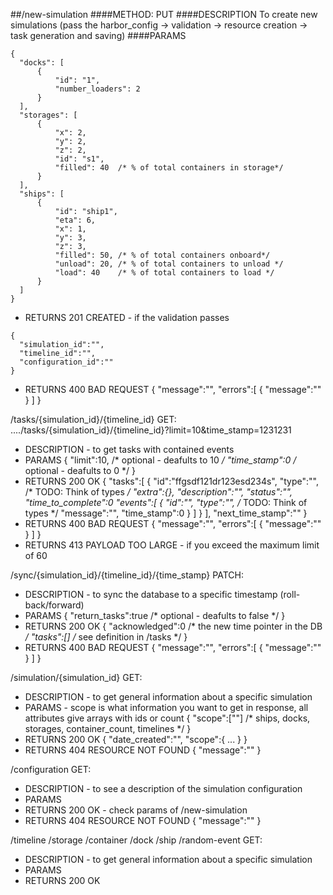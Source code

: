 ##/new-simulation
  ####METHOD: PUT
  ####DESCRIPTION 
  To create new simulations (pass the harbor_config -> validation -> resource creation -> task generation and saving)
  ####PARAMS 
  ```
  {
    "docks": [
        {
            "id": "1",
            "number_loaders": 2
        }
    ],
    "storages": [
        {
            "x": 2,
            "y": 2,
            "z": 2,
            "id": "s1",
            "filled": 40  /* % of total containers in storage*/
        }
    ],
    "ships": [
        {
            "id": "ship1",
            "eta": 6,
            "x": 1,
            "y": 3,
            "z": 3,
            "filled": 50, /* % of total containers onboard*/
            "unload": 20, /* % of total containers to unload */
            "load": 40    /* % of total containers to load */
        }
    ]
  }
  ```
  - RETURNS 201 CREATED - if the validation passes
  ```
  {
    "simulation_id":"",
    "timeline_id":"",
    "configuration_id":""
  }
  ```
  - RETURNS 400 BAD REQUEST 
  {
    "message":"",
    "errors":[
      {
        "message":""
      }
    ]
  }


/tasks/{simulation_id}/{timeline_id}
  GET:
  ..../tasks/{simulation_id}/{timeline_id}?limit=10&time_stamp=1231231
  - DESCRIPTION - to get tasks with contained events
  - PARAMS 
  {
    "limit":10,          /* optional - deafults to 10 */
    "time_stamp":0      /* optional  - deafults to 0 */
  }
  - RETURNS 200 OK
  {
    "tasks":[
      {
        "id":"ffgsdf121dr123esd234s",
        "type":"",                      /* TODO: Think of types */
        "extra":{},
        "description":"",
        "status":"",
        "time_to_complete":0
        "events":[
          {
            "id":"",
            "type":"",                  /* TODO: Think of types */
            "message":"",
            "time_stamp":0
          }
        ]
      }
    ],
    "next_time_stamp":""
  }
  - RETURNS 400 BAD REQUEST 
  {
    "message":"",
    "errors":[
      {
        "message":""
      }
    ]
  }
  - RETURNS 413 PAYLOAD TOO LARGE - if you exceed the maximum limit of 60


/sync/{simulation_id}/{timeline_id}/{time_stamp}
  PATCH:
  - DESCRIPTION - to sync the database to a specific timestamp (roll-back/forward)
  - PARAMS
  {
    "return_tasks":true /* optional - deafults to false */
  }
  - RETURNS 200 OK 
  {
    "acknowledged":0    /* the new time pointer in the DB */
    "tasks":[]          /* see definition in /tasks */
  }
  - RETURNS 400 BAD REQUEST 
  {
    "message":"",
    "errors":[
      {
        "message":""
      }
    ]
  }


/simulation/{simulation_id}
  GET:
  - DESCRIPTION - to get general information about a specific simulation
  - PARAMS - scope is what information you want to get in response, all attributes give arrays with ids or count
  {
    "scope":[""]    /* ships, docks, storages, container_count, timelines */
  }
  - RETURNS 200 OK
  {
    "date_created":"",
    "scope":{
      ...
    }
  }
  - RETURNS 404 RESOURCE NOT FOUND
  {
    "message":""
  }

  /configuration
  GET:
  - DESCRIPTION - to see a description of the simulation configuration
  - PARAMS
  - RETURNS 200 OK - check params of /new-simulation
  - RETURNS 404 RESOURCE NOT FOUND
  {
    "message":""
  }





/timeline
/storage
/container
/dock
/ship
/random-event
GET:
  - DESCRIPTION - to get general information about a specific simulation
  - PARAMS
  - RETURNS 200 OK

